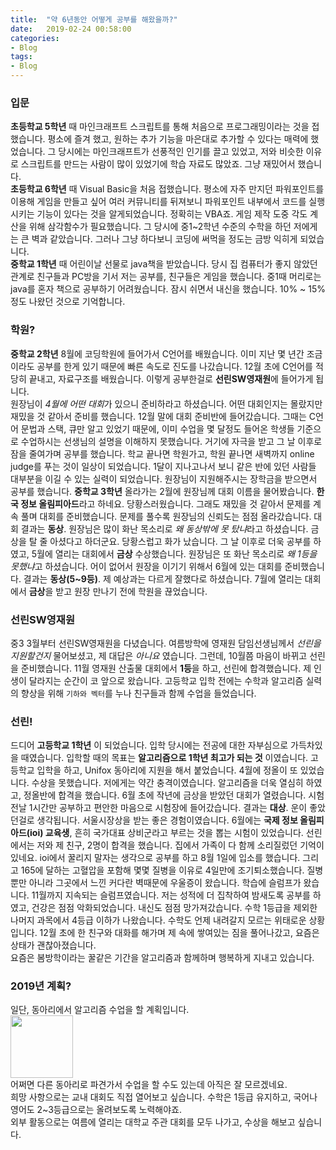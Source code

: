 ```yaml
---
title:  "약 6년동안 어떻게 공부를 해왔을까?"
date:   2019-02-24 00:58:00
categories:
- Blog
tags:
- Blog
---
```


### 입문
<b>초등학교 5학년</b> 때 마인크래프트 스크립트를 통해 처음으로 프로그래밍이라는 것을 접했습니다. 평소에 즐겨 했고, 원하는 추가 기능을 마은대로 추가할 수 있다는 매력에 했었습니다. 그 당시에는 마인크래프트가 선풍적인 인기를 끌고 있었고, 저와 비슷한 이유로 스크립트를 만드는 사람이 많이 있었기에 학습 자료도 많았죠. 그냥 재밌어서 했습니다.<br>
<b>초등학교 6학년</b> 때 Visual Basic을 처음 접했습니다. 평소에 자주 만지던 파워포인트를 이용해 게임을 만들고 싶어 여러 커뮤니티를 뒤져보니 파워포인트 내부에서 코드를 실행시키는 기능이 있다는 것을 알게되었습니다. 정확히는 VBA죠. 게임 제작 도중 각도 계산을 위해 삼각함수가 필요했습니다. 그 당시에 중1~2학년 수준의 수학을 하던 저에게는 큰 벽과 같았습니다. 그러나 그냥 하다보니 코딩에 써먹을 정도는 금방 익히게 되었습니다.<br>
<b>중학교 1학년</b> 때 어린이날 선물로 java책을 받았습니다. 당시 집 컴퓨터가 좋지 않았던 관계로 친구들과 PC방을 기서 저는 공부를, 친구들은 게임을 했습니다. 중1때 머리로는 java를 혼자 책으로 공부하기 어려웠습니다. 잠시 쉬면서 내신을 했습니다. 10% ~ 15%정도 나왔던 것으로 기억합니다.<br>

### 학원?
<b>중학교 2학년</b> 8월에 코딩학원에 들어가서 C언어를 배웠습니다. 이미 지난 몇 년간 조금이라도 공부를 한게 있기 때문에 빠른 속도로 진도를 나갔습니다. 12월 초에 C언어를 적당히 끝내고, 자료구조를 배웠습니다. 이렇게 공부한걸로 <b>선린SW영재원</b>에 들어가게 됩니다.<br>
원장님이 <i>4월에 어떤 대회</i>가 있으니 준비하라고 하셨습니다. 어떤 대회인지는 몰랐지만 재밌을 것 같아서 준비를 했습니다. 12월 말에 대회 준비반에 들어갔습니다. 그때는 C언어 문법과 스택, 큐만 알고 있었기 때문에, 이미 수업을 몇 달정도 들어온 학생들 기준으로 수업하시는 선생님의 설명을 이해하지 못했습니다. 거기에 자극을 받고 그 날 이후로 잠을 줄여가며 공부를 했습니다. 학교 끝나면 학원가고, 학원 끝나면 새벽까지 online judge를 푸는 것이 일상이 되었습니다. 1달이 지나고나서 보니 같은 반에 있던 사람들 대부분을 이길 수 있는 실력이 되었습니다. 원장님이 지원해주시는 장학금을 받으면서 공부를 했습니다.
<b>중학교 3학년</b> 올라가는 2월에 원장님께 대회 이름을 물어봤습니다. <b>한국 정보 올림피아드</b>라고 하네요. 당황스러웠습니다. 그래도 재밌을 것 같아서 문제를 계속 풀며 대회를 준비했습니다. 문제를 풀수록 원장님의 신뢰도는 점점 올라갔습니다. 대회 결과는 <b>동상</b>. 원장님은 많이 화난 목소리로 <i>왜 동상밖에 못 탔냐</i>라고 하셨습니다. 금상을 탈 줄 아셨다고 하더군요. 당황스럽고 화가 났습니다. 그 날 이후로 더욱 공부를 하였고, 5월에 열리는 대회에서 <b>금상</b> 수상했습니다. 원장님은 또 화난 목소리로 <i>왜 1등을 못했냐</i>고 하셨습니다. 어이 없어서 원장을 이기기 위해서 6월에 있는 대회를 준비했습니다. 결과는 <b>동상(5~9등)</b>. 제 예상과는 다르게 잘했다로 하셨습니다. 7월에 열리는 대회에서 <b>금상</b>을 받고 원장 만나기 전에 학원을 끊었습니다.

### 선린SW영재원
중3 3월부터 선린SW영재원을 다녔습니다. 여름방학에 영재원 담임선생님께서 <i>선린을 지원할건지</i> 물어보셨고, 제 대답은 <i>아니요</i> 였습니다. 그런데, 10월쯤 마음이 바뀌고 선린을 준비했습니다. 11월 영재원 산출물 대회에서 <b>1등</b>을 하고, 선린에 합격했습니다. 제 인생이 달라지는 순간이 코 앞으로 왔습니다. 고등학교 입학 전에는 수학과 알고리즘 실력의 향상을 위해 `기하와 벡터`를 누나 친구들과 함께 수업을 들었습니다.

### 선린!
드디어 <b>고등학교 1학년</b> 이 되었습니다. 입학 당시에는 전공에 대한 자부심으로 가득차있을 때였습니다. 입학할 때의 목표는 <b>알고리즘으로 1학년 최고가 되는 것</b> 이였습니다. 고등학교 입학을 하고, Unifox 동아리에 지원을 해서 붙었습니다. 4월에 정올이 또 있었습니다. 수상을 못했습니다. 저에게는 약간 충격이였습니다. 알고리즘을 더욱 열심히 하였고, 정올반에 합격을 했습니다. 6월 초에 작년에 금상을 받았던 대회가 열렸습니다. 시험 전날 1시간만 공부하고 편안한 마음으로 시험장에 들어갔습니다. 결과는 <b>대상</b>. 운이 좋았던걸로 생각됩니다. 서울시장상을 받는 좋은 경험이였습니다. 6월에는 <b>국제 정보 올림피아드(ioi) 교육생</b>, 흔히 국가대표 상비군라고 부르는 것을 뽑는 시험이 있었습니다. 선린에서는 저와 제 친구, 2명이 합격을 했습니다. 집에서 가족이 다 함께 소리질렀던 기억이 있네요. ioi에서 꿀리지 말자는 생각으로 공부를 하고 8월 1일에 입소를 했습니다. 그리고 165에 달하는 고혈압을 포함해 몇몇 질병을 이유로 4일만에 조기퇴소했습니다. 질병뿐만 아니라 그곳에서 느낀 커다란 벽때문에 우울증이 왔습니다. 학습에 슬럼프가 왔습니다. 11월까지 지속되는 슬럼프였습니다. 저는 성적에 더 집착하여 밤새도록 공부를 하였고, 건강은 점점 악화되었습니다. 내신도 점점 망가져갔습니다. 수학 1등급을 제외한 나머지 과목에서 4등급 이하가 나왔습니다. 수학도 언제 내려갈지 모르는 위태로운 상황입니다. 12월 초에 한 친구와 대화를 해가며 제 속에 쌓여있는 짐을 풀어나갔고, 요즘은 상태가 괜찮아졌습니다.<br>
요즘은 봄방학이라는 꿀같은 기간을 알고리즘과 함께하며 행복하게 지내고 있습니다.

### 2019년 계획?
일단, 동아리에서 알고리즘 수업을 할 계획입니다.<br>
<img src = "https://scontent-hkg3-1.xx.fbcdn.net/v/t1.0-9/1743546_514440541998382_1707988805_n.png?_nc_cat=111&_nc_eui2=AeEu07ywQOu5mdfdyhsk3XUT-tg9h6IO7hpASaaHRjp_U8s9XFYt7CcNdZCwJQopq1e_FeeolcSS_qh2-0ZLbL0d4r3deIkCUtacEKl0AvnW6A&_nc_ht=scontent-hkg3-1.xx&oh=6481df126a243dbc6dbe26a2718686cf&oe=5CEAB35E" width = "100px"><br>
어쩌면 다른 동아리로 파견가서 수업을 할 수도 있는데 아직은 잘 모르겠네요.<br>
희망 사항으로는 교내 대회도 직접 열어보고 싶습니다. 수학은 1등급 유지하고, 국어나 영어도 2~3등급으로는 올려보도록 노력해야죠.<Br>
외부 활동으로는 여름에 열리는 대학교 주관 대회를 모두 나가고, 수상을 해보고 싶습니다.
